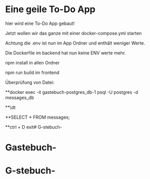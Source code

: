 # Eine geile To-Do App

hier wird eine To-Do App gebaut!


Jetzt wollen wir das ganze mit einer docker-compose.yml starten

Achtung die .env ist nun im App Ordner und enthält weniger Werte.

Die Dockerfile im backend hat nun keine ENV werte mehr.

npm install in allen Ordner



npm run build im frontend



Überprüfung von Datei:

**docker exec -it gastebuch-postgres_db-1 psql -U postgres -d messages_db

**\dt

**SELECT * FROM messages;

**ctrl + D exit# G-stebuch-

# Gastebuch-
# G-stebuch-
